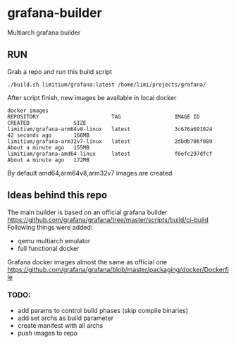 # grafana-builder
Multiarch grafana builder

## RUN
Grab a repo and run this build script
```shell
./build.sh limitium/grafana:latest /home/limi/projects/grafana/
```

After script finish, new images be available in local docker
```shell
docker images
REPOSITORY                       TAG                 IMAGE ID            CREATED              SIZE
limitium/grafana-arm64v8-linux   latest              3c676a691024        42 seconds ago       166MB
limitium/grafana-arm32v7-linux   latest              2dbdb706f089        About a minute ago   155MB
limitium/grafana-amd64-linux     latest              f6efc297dfcf        About a minute ago   172MB
```

By default amd64,arm64v8,arm32v7 images are created

## Ideas behind this repo
The main builder is based on an official grafana builder https://github.com/grafana/grafana/tree/master/scripts/build/ci-build
Following things were added:
* qemu multiarch emulator
* full functional docker

Grafana docker images almost the same as official one  https://github.com/grafana/grafana/blob/master/packaging/docker/Dockerfile


### TODO:
* add params to control build phases (skip compile binaries)
* add set archs as build parameter
* create manifest with all archs
* push images to repo